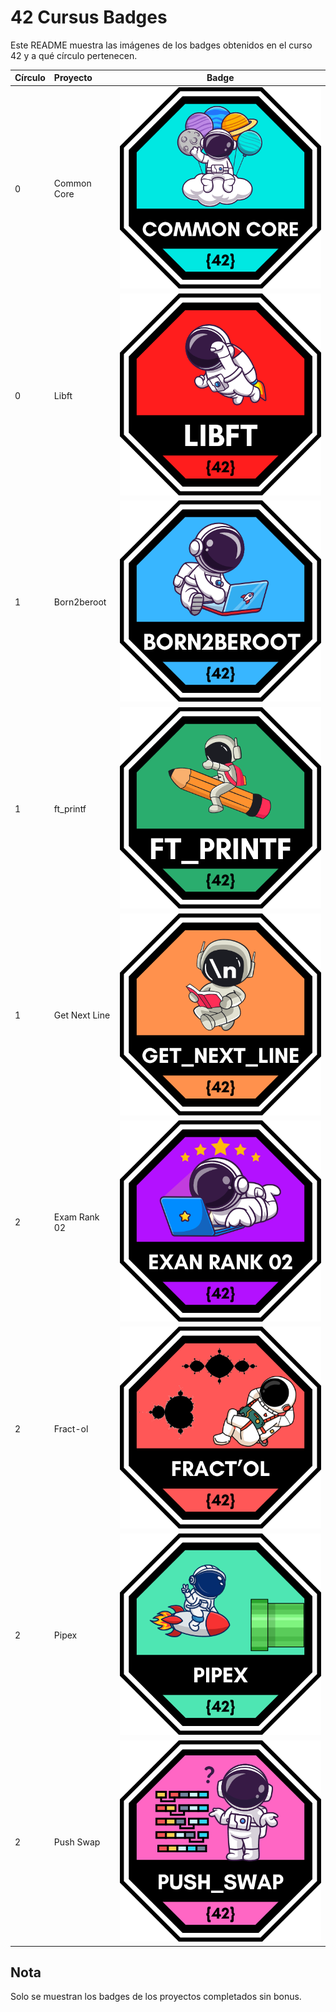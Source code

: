 # 42 Cursus Badges

Este README muestra las imágenes de los badges obtenidos en el curso 42 y a qué círculo pertenecen.

| Círculo       | Proyecto        | Badge                                                        |
| :------------ | :-------------- | :-----------------------------------------------------------: |
| 0             | Common Core     | ![common_core](./badge_00_common_core_500px.png)       |
| 0             | Libft           | ![libft](./badge_00_libft_500px.png)                   |
| 1             | Born2beroot     | ![born2beroot](./badge_01_born2beroot_500px.png)       |
| 1             | ft_printf       | ![ft_printf](./badge_01_ft_printf_500px.png)           |
| 1             | Get Next Line   | ![get_next_line](./badge_01_get_next_line_500px.png)   |
| 2             | Exam Rank 02    | ![exam_rank_02](./badge_02_exam_rank_02_500px.png)     |
| 2             | Fract-ol        | ![fractol](./badge_02_fractol_500px.png)               |
| 2             | Pipex           | ![pipex](./badge_02_pipex_500px.png)                   |
| 2             | Push Swap       | ![push_swap](./badge_02_push_swap_500px.png)           |

## Nota
Solo se muestran los badges de los proyectos completados sin bonus.

